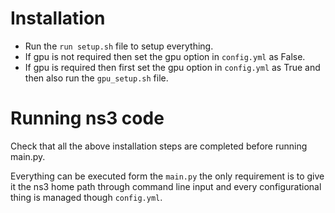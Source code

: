 # Installation
- Run the ``` run setup.sh ``` file to setup everything.
- If gpu is not required then set the gpu option in ``` config.yml ``` as False.
- If gpu is required then first set the gpu option in ``` config.yml ``` as True and then also run the ``` gpu_setup.sh ``` file.
 

# Running ns3 code
Check that all the above installation steps are completed before running main.py.

Everything can be executed form the ``` main.py ``` the only requirement is to give it the ns3 home path through command line input and every configurational thing is managed though ``` config.yml ```.  


